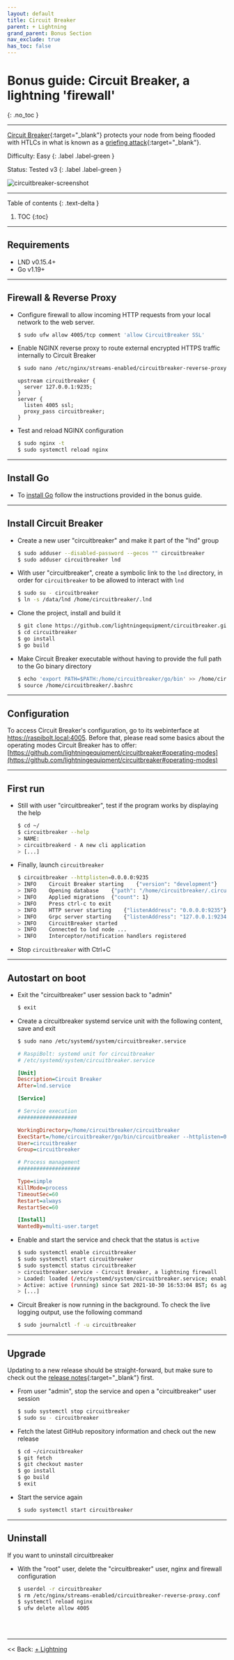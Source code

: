 ```yaml
---
layout: default
title: Circuit Breaker
parent: + Lightning
grand_parent: Bonus Section
nav_exclude: true
has_toc: false
---
```


# Bonus guide: Circuit Breaker, a lightning 'firewall'
{: .no_toc }

---

[Circuit Breaker](https://github.com/lightningequipment/circuitbreaker){:target="_blank"} protects your node from being flooded with HTLCs in what is known as a [griefing attack](https://bitcoinmagazine.com/technical/good-griefing-a-lingering-vulnerability-on-lightning-network-that-still-needs-fixing){:target="_blank"}.

Difficulty: Easy
{: .label .label-green }

Status: Tested v3
{: .label .label-green }

![circuitbreaker-screenshot](https://raw.githubusercontent.com/lightningequipment/circuitbreaker/master/screenshot.png)

---

Table of contents
{: .text-delta }

1. TOC
{:toc}

---

## Requirements

* LND v0.15.4+
* Go v1.19+

---

## Firewall & Reverse Proxy

* Configure firewall to allow incoming HTTP requests from your local network to the web server.

  ```sh
  $ sudo ufw allow 4005/tcp comment 'allow CircuitBreaker SSL'
  ```

* Enable NGINX reverse proxy to route external encrypted HTTPS traffic internally to Circuit Breaker

  ```sh
  $ sudo nano /etc/nginx/streams-enabled/circuitbreaker-reverse-proxy.conf
  ```

  ```nginx
  upstream circuitbreaker {
    server 127.0.0.1:9235;
  }
  server {
    listen 4005 ssl;
    proxy_pass circuitbreaker;
  }
  ```

* Test and reload NGINX configuration
  
  ```sh
  $ sudo nginx -t
  $ sudo systemctl reload nginx
  ```
  
---

## Install Go

* To [install Go](../raspberry-pi/go.md#install-go) follow the instructions provided in the bonus guide.

---
  
## Install Circuit Breaker

* Create a new user "circuitbreaker" and make it part of the "lnd" group

  ```sh
  $ sudo adduser --disabled-password --gecos "" circuitbreaker
  $ sudo adduser circuitbreaker lnd
  ```
 
* With user "circuitbreaker", create a symbolic link to the `lnd` directory, in order for `circuitbreaker` to be allowed to interact with `lnd`

  ```sh
  $ sudo su - circuitbreaker
  $ ln -s /data/lnd /home/circuitbreaker/.lnd
  ```

* Clone the project, install and build it 
 
  ```sh
  $ git clone https://github.com/lightningequipment/circuitbreaker.git
  $ cd circuitbreaker
  $ go install
  $ go build
  ``` 
 
* Make Circuit Breaker executable without having to provide the full path to the Go binary directory

  ```sh 
  $ echo 'export PATH=$PATH:/home/circuitbreaker/go/bin' >> /home/circuitbreaker/.bashrc
  $ source /home/circuitbreaker/.bashrc
  ```

---

## Configuration

To access Circuit Breaker's configuration, go to its webinterface at https://raspibolt.local:4005. Before that, please read some basics about the operating modes Circuit Breaker has to offer: [https://github.com/lightningequipment/circuitbreaker#operating-modes](https://github.com/lightningequipment/circuitbreaker#operating-modes)

---

## First run

* Still with user "circuitbreaker", test if the program works by displaying the help

  ```sh
  $ cd ~/
  $ circuitbreaker --help
  > NAME:
  > circuitbreakerd - A new cli application
  > [...]
  ```

* Finally, launch `circuitbreaker`
  
  ```sh 
  $ circuitbreaker --httplisten=0.0.0.0:9235
  > INFO	Circuit Breaker starting	{"version": "development"}
  > INFO	Opening database	{"path": "/home/circuitbreaker/.circuitbreaker/circuitbreaker.db"}
  > INFO	Applied migrations	{"count": 1}
  > INFO	Press ctrl-c to exit
  > INFO	HTTP server starting	{"listenAddress": "0.0.0.0:9235"}
  > INFO	Grpc server starting	{"listenAddress": "127.0.0.1:9234"}
  > INFO	CircuitBreaker started
  > INFO	Connected to lnd node ...
  > INFO	Interceptor/notification handlers registered
  ```
 
 *  Stop `circuitbreaker` with Ctrl+C

---
 
## Autostart on boot

* Exit the "circuitbreaker" user session back to "admin"

  ```sh
  $ exit
  ```

* Create a circuitbreaker systemd service unit with the following content, save and exit 
 
  ```sh
  $ sudo nano /etc/systemd/system/circuitbreaker.service
  ```
  
  ```ini
  # RaspiBolt: systemd unit for circuitbreaker
  # /etc/systemd/system/circuitbreaker.service

  [Unit]
  Description=Circuit Breaker
  After=lnd.service

  [Service]
  
  # Service execution
  ###################

  WorkingDirectory=/home/circuitbreaker/circuitbreaker
  ExecStart=/home/circuitbreaker/go/bin/circuitbreaker --httplisten=0.0.0.0:9235
  User=circuitbreaker
  Group=circuitbreaker
  
  # Process management
  ####################
  
  Type=simple
  KillMode=process
  TimeoutSec=60
  Restart=always
  RestartSec=60
  
  [Install]
  WantedBy=multi-user.target
  ```
  
* Enable and start the service and check that the status is `active`

  ```sh
  $ sudo systemctl enable circuitbreaker
  $ sudo systemctl start circuitbreaker
  $ sudo systemctl status circuitbreaker
  > circuitbreaker.service - Circuit Breaker, a lightning firewall
  > Loaded: loaded (/etc/systemd/system/circuitbreaker.service; enabled; vendor preset: enabled)
  > Active: active (running) since Sat 2021-10-30 16:53:04 BST; 6s ago
  > [...]
  ```

* Circuit Breaker is now running in the background. To check the live logging output, use the following command

  ```sh
  $ sudo journalctl -f -u circuitbreaker
  ```

---

## Upgrade

Updating to a new release should be straight-forward, but make sure to check out the [release notes](https://github.com/lightningequipment/circuitbreaker/tags){:target="_blank"} first.

* From user "admin", stop the service and open a "circuitbreaker" user session

  ```sh
  $ sudo systemctl stop circuitbreaker
  $ sudo su - circuitbreaker
  ```
  
* Fetch the latest GitHub repository information and check out the new release
 
  ```sh
  $ cd ~/circuitbreaker
  $ git fetch
  $ git checkout master
  $ go install
  $ go build
  $ exit
  ```
  
* Start the service again

  ```sh
  $ sudo systemctl start circuitbreaker
  ```

---

## Uninstall

If you want to uninstall circuitbreaker

* With the "root" user, delete the "circuitbreaker" user, nginx and firewall configuration

  ```sh
  $ userdel -r circuitbreaker
  $ rm /etc/nginx/streams-enabled/circuitbreaker-reverse-proxy.conf
  $ systemctl reload nginx
  $ ufw delete allow 4005
  ```

<br /><br />

---

<< Back: [+ Lightning](index.md)
